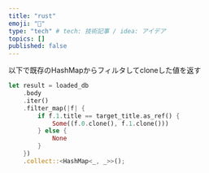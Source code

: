 ```yaml
---
title: "rust"
emoji: "🕌"
type: "tech" # tech: 技術記事 / idea: アイデア
topics: []
published: false
---
```


以下で既存のHashMapからフィルタしてcloneした値を返す

```rust
let result = loaded_db
    .body
    .iter()
    .filter_map(|f| {
        if f.1.title == target_title.as_ref() {
            Some((f.0.clone(), f.1.clone()))
        } else {
            None
        }
    })
    .collect::<HashMap<_, _>>();
```
